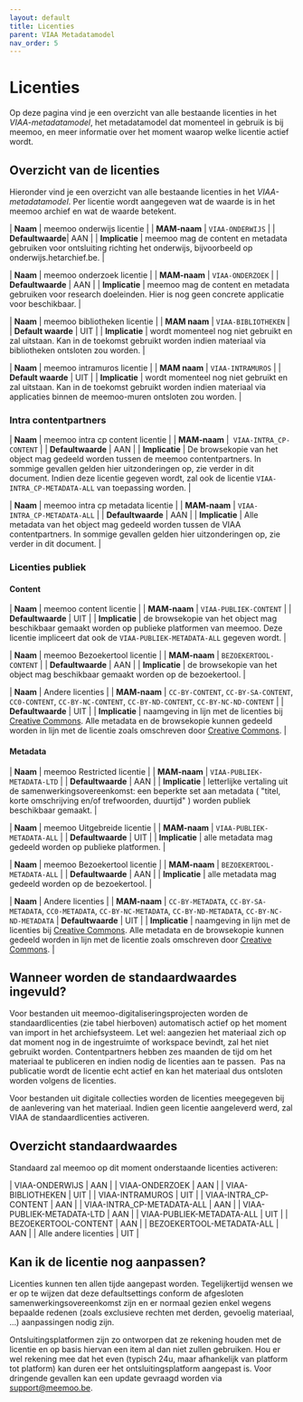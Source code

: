 ```yaml
---
layout: default
title: Licenties
parent: VIAA Metadatamodel
nav_order: 5
---
```


# Licenties

Op deze pagina vind je een overzicht van alle bestaande licenties in het _VIAA-metadatamodel_, het metadatamodel dat momenteel in gebruik is bij meemoo, en meer informatie over het moment waarop welke licentie actief wordt.

## Overzicht van de licenties

Hieronder vind je een overzicht van alle bestaande licenties in het _VIAA-metadatamodel_. Per licentie wordt aangegeven wat de waarde is in het meemoo archief en wat de waarde betekent.

| **Naam** | meemoo onderwijs licentie |
| **MAM-naam** | `VIAA-ONDERWIJS` |
| **Defaultwaarde**|  AAN |
| **Implicatie** | meemoo mag de content en metadata gebruiken voor ontsluiting richting het onderwijs, bijvoorbeeld op onderwijs.hetarchief.be. |

| **Naam** | meemoo onderzoek licentie |
| **MAM-naam** | `VIAA-ONDERZOEK` |
| **Defaultwaarde** | AAN |
| **Implicatie** | meemoo mag de content en metadata gebruiken voor research doeleinden. Hier is nog geen concrete applicatie voor beschikbaar. |

| **Naam** | meemoo bibliotheken licentie |
| **MAM naam** | `VIAA-BIBLIOTHEKEN` |
| **Default waarde** | UIT |
| **Implicatie** | wordt momenteel nog niet gebruikt en zal uitstaan. Kan in de toekomst gebruikt worden indien materiaal via bibliotheken ontsloten zou worden. |

| **Naam** | meemoo intramuros licentie |
| **MAM naam** | `VIAA-INTRAMUROS` |
| **Default waarde** | UIT |
| **Implicatie** | wordt momenteel nog niet gebruikt en zal uitstaan. Kan in de toekomst gebruikt worden indien materiaal via applicaties binnen de meemoo-muren ontsloten zou worden. |

### Intra contentpartners

| **Naam** | meemoo intra cp content licentie |
| **MAM-naam** |  `VIAA-INTRA_CP-CONTENT` |
| **Defaultwaarde** | AAN |
| **Implicatie** | De browsekopie van het object mag gedeeld worden tussen de meemoo contentpartners. In sommige gevallen gelden hier uitzonderingen op, zie verder in dit document. Indien deze licentie gegeven wordt, zal ook de licentie `VIAA-INTRA_CP-METADATA-ALL` van toepassing worden. |

| **Naam** | meemoo intra cp metadata licentie |
| **MAM-naam** | `VIAA-INTRA_CP-METADATA-ALL` |
| **Defaultwaarde** | AAN |
| **Implicatie** | Alle metadata van het object mag gedeeld worden tussen de VIAA contentpartners. In sommige gevallen gelden hier uitzonderingen op, zie verder in dit document. |

### Licenties publiek

#### Content

| **Naam** | meemoo content licentie |
| **MAM-naam** | `VIAA-PUBLIEK-CONTENT` |
| **Defaultwaarde** | UIT |
| **Implicatie** | de browsekopie van het object mag beschikbaar gemaakt worden op publieke platformen van meemoo. Deze licentie impliceert dat ook de `VIAA-PUBLIEK-METADATA-ALL` gegeven wordt. |

| **Naam** | meemoo Bezoekertool licentie |
| **MAM-naam** | `BEZOEKERTOOL-CONTENT` |
| **Defaultwaarde** | AAN |
| **Implicatie** | de browsekopie van het object mag beschikbaar gemaakt worden op de bezoekertool. |

| **Naam** | Andere licenties |
| **MAM-naam** | `CC-BY-CONTENT`, `CC-BY-SA-CONTENT`, `CC0-CONTENT`, `CC-BY-NC-CONTENT`, `CC-BY-ND-CONTENT`, `CC-BY-NC-ND-CONTENT` |
| **Defaultwaarde** | UIT |
| **Implicatie** | naamgeving in lijn met de licenties bij [Creative Commons](https://creativecommons.org/). Alle metadata en de browsekopie kunnen gedeeld worden in lijn met de licentie zoals omschreven door [Creative Commons](https://creativecommons.org/). |

#### Metadata

| **Naam** | meemoo Restricted licentie |
| **MAM-naam** | `VIAA-PUBLIEK-METADATA-LTD` |
| **Defaultwaarde** | AAN |
| **Implicatie** | letterlijke vertaling uit de samenwerkingsovereenkomst: een beperkte set aan metadata ( "titel, korte omschrijving en/of trefwoorden, duurtijd" ) worden publiek beschikbaar gemaakt. |

| **Naam** | meemoo Uitgebreide licentie |
| **MAM-naam** | `VIAA-PUBLIEK-METADATA-ALL` |
| **Defaultwaarde** | UIT |
| **Implicatie** | alle metadata mag gedeeld worden op publieke platformen. |

| **Naam** | meemoo Bezoekertool licentie |
| **MAM-naam** | `BEZOEKERTOOL-METADATA-ALL` |
| **Defaultwaarde** | AAN |
| **Implicatie** | alle metadata mag gedeeld worden op de bezoekertool. |

| **Naam** | Andere licenties |
| **MAM-naam** | `CC-BY-METADATA`, `CC-BY-SA-METADATA`, `CC0-METADATA`, `CC-BY-NC-METADATA`, `CC-BY-ND-METADATA`, `CC-BY-NC-ND-METADATA`
| **Defaultwaarde** | UIT |
| **Implicatie** | naamgeving in lijn met de licenties bij [Creative Commons](https://creativecommons.org/). Alle metadata en de browsekopie kunnen gedeeld worden in lijn met de licentie zoals omschreven door [Creative Commons](https://creativecommons.org/). |

## Wanneer worden de standaardwaardes ingevuld?

Voor bestanden uit meemoo-digitaliseringsprojecten worden de standaardlicenties (zie tabel hierboven) automatisch actief op het moment van import in het archiefsysteem. Let wel: aangezien het materiaal zich op dat moment nog in de ingestruimte of workspace bevindt, zal het niet gebruikt worden. Contentpartners hebben zes maanden de tijd om het materiaal te publiceren en indien nodig de licenties aan te passen.  Pas na publicatie wordt de licentie echt actief en kan het materiaal dus ontsloten worden volgens de licenties.

Voor bestanden uit digitale collecties worden de licenties meegegeven bij de aanlevering van het materiaal. Indien geen licentie aangeleverd werd, zal VIAA de standaardlicenties activeren.

## Overzicht standaardwaardes

Standaard zal meemoo op dit moment onderstaande licenties activeren:

  | VIAA-ONDERWIJS  |    AAN |
  | VIAA-ONDERZOEK   |   AAN |
  | VIAA-BIBLIOTHEKEN  |   UIT |
  | VIAA-INTRAMUROS  |   UIT |
  | VIAA-INTRA_CP-CONTENT  |  AAN |
  | VIAA-INTRA_CP-METADATA-ALL | AAN |
  | VIAA-PUBLIEK-METADATA-LTD  | AAN |
  | VIAA-PUBLIEK-METADATA-ALL |  UIT |
  | BEZOEKERTOOL-CONTENT | AAN |
  | BEZOEKERTOOL-METADATA-ALL | AAN |
  | Alle andere licenties  | UIT |

## Kan ik de licentie nog aanpassen?

Licenties kunnen ten allen tijde aangepast worden. Tegelijkertijd wensen we er op te wijzen dat deze defaultsettings conform de afgesloten samenwerkingsovereenkomst zijn en er normaal gezien enkel wegens bepaalde redenen (zoals exclusieve rechten met derden, gevoelig materiaal, ...) aanpassingen nodig zijn.  

Ontsluitingsplatformen zijn zo ontworpen dat ze rekening houden met de licentie en op basis hiervan een item al dan niet zullen gebruiken. Hou er wel rekening mee dat het even (typisch 24u, maar afhankelijk van platform tot platform) kan duren eer het ontsluitingsplatform aangepast is. Voor dringende gevallen kan een update gevraagd worden via <support@meemoo.be>.